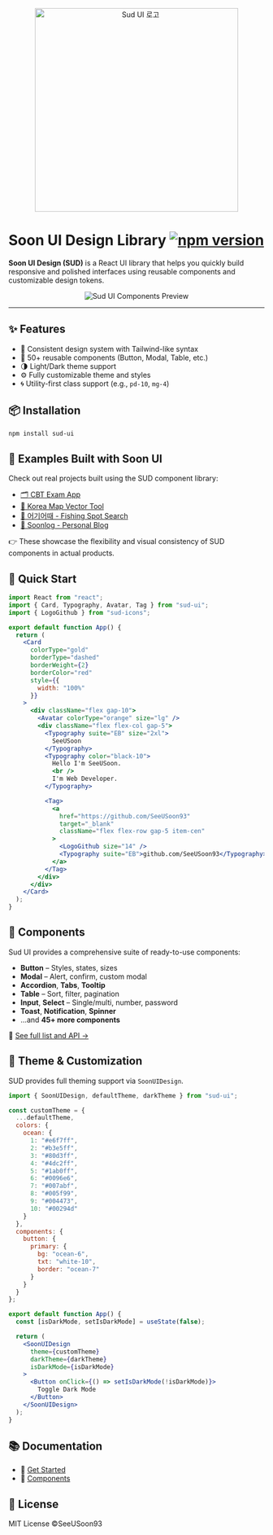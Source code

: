 <p align="center">
  <a href="https://sud.co.kr" target="_blank">
    <img src="https://www.sud.co.kr/sud-logo.svg" alt="Sud UI 로고" width="400"/>
  </a>
</p>

# Soon UI Design Library [![npm version](https://img.shields.io/badge/npm-0.5.6-blue)](https://www.npmjs.com/package/sud-ui)

**Soon UI Design (SUD)** is a React UI library that helps you quickly build responsive and polished interfaces using reusable components and customizable design tokens.

<p align="center">
  <img src="https://img1.daumcdn.net/thumb/R1280x0/?scode=mtistory2&fname=https%3A%2F%2Fblog.kakaocdn.net%2Fdna%2FY76K2%2FbtsOQoqAXPl%2FAAAAAAAAAAAAAAAAAAAAAJx-tJsO5qplVMQjcswjVmtB2iQvTNqc_dmN8IRWFrDR%2Fimg.png%3Fcredential%3DyqXZFxpELC7KVnFOS48ylbz2pIh7yKj8%26expires%3D1751295599%26allow_ip%3D%26allow_referer%3D%26signature%3DFqUntFzjghIepJz7UUHV7M7NpD8%253D" alt="Sud UI Components Preview"/>
</p>

---

## ✨ Features

- 🎨 Consistent design system with Tailwind-like syntax
- 🧩 50+ reusable components (Button, Modal, Table, etc.)
- 🌗 Light/Dark theme support
- ⚙️ Fully customizable theme and styles
- 🌀 Utility-first class support (e.g., `pd-10`, `mg-4`)

## 📦 Installation

```bash
npm install sud-ui
```

## 🧪 Examples Built with Soon UI

Check out real projects built using the SUD component library:

- [🗂️ CBT Exam App](https://cbt-app-self.vercel.app/)
- [📍 Korea Map Vector Tool](https://map-vector.vercel.app/)
- [🎣 어기어때 - Fishing Spot Search](https://fishing-search.vercel.app/)
- [📝 Soonlog - Personal Blog](https://soonlog.site/)

👉 These showcase the flexibility and visual consistency of SUD components in actual products.

## 🚀 Quick Start

```jsx
import React from "react";
import { Card, Typography, Avatar, Tag } from "sud-ui";
import { LogoGithub } from "sud-icons";

export default function App() {
  return (
    <Card
      colorType="gold"
      borderType="dashed"
      borderWeight={2}
      borderColor="red"
      style={{
        width: "100%"
      }}
    >
      <div className="flex gap-10">
        <Avatar colorType="orange" size="lg" />
        <div className="flex flex-col gap-5">
          <Typography suite="EB" size="2xl">
            SeeUSoon
          </Typography>
          <Typography color="black-10">
            Hello I'm SeeUSoon.
            <br />
            I'm Web Developer.
          </Typography>

          <Tag>
            <a
              href="https://github.com/SeeUSoon93"
              target="_blank"
              className="flex flex-row gap-5 item-cen"
            >
              <LogoGithub size="14" />
              <Typography suite="EB">github.com/SeeUSoon93</Typography>
            </a>
          </Tag>
        </div>
      </div>
    </Card>
  );
}
```

## 🧩 Components

Sud UI provides a comprehensive suite of ready-to-use components:

- **Button** – Styles, states, sizes
- **Modal** – Alert, confirm, custom modal
- **Accordion**, **Tabs**, **Tooltip**
- **Table** – Sort, filter, pagination
- **Input**, **Select** – Single/multi, number, password
- **Toast**, **Notification**, **Spinner**
- ...and **45+ more components**

📘 [See full list and API →](https://www.sud.co.kr/component/component-overview)

## 🎨 Theme & Customization

SUD provides full theming support via `SoonUIDesign`.

```jsx
import { SoonUIDesign, defaultTheme, darkTheme } from "sud-ui";

const customTheme = {
  ...defaultTheme,
  colors: {
    ocean: {
      1: "#e6f7ff",
      2: "#b3e5ff",
      3: "#80d3ff",
      4: "#4dc2ff",
      5: "#1ab0ff",
      6: "#0096e6",
      7: "#007abf",
      8: "#005f99",
      9: "#004473",
      10: "#00294d"
    }
  },
  components: {
    button: {
      primary: {
        bg: "ocean-6",
        txt: "white-10",
        border: "ocean-7"
      }
    }
  }
};

export default function App() {
  const [isDarkMode, setIsDarkMode] = useState(false);

  return (
    <SoonUIDesign
      theme={customTheme}
      darkTheme={darkTheme}
      isDarkMode={isDarkMode}
    >
      <Button onClick={() => setIsDarkMode(!isDarkMode)}>
        Toggle Dark Mode
      </Button>
    </SoonUIDesign>
  );
}
```

## 📚 Documentation

- 🧾 [Get Started](https://sud.co.kr/start/start)
- 🧩 [Components](https://sud.co.kr/component/component-overview)

## 📄 License

MIT License ©SeeUSoon93
